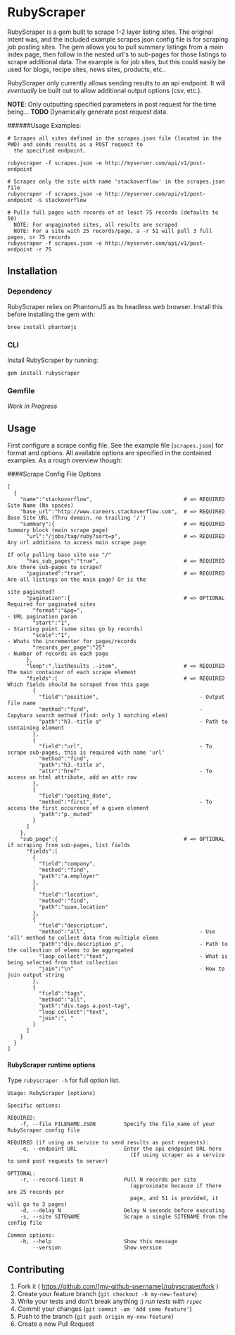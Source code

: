 # RubyScraper

RubyScraper is a gem built to scrape 1-2 layer listing sites. The original intent was, and the included example scrapes.json config file is for scraping job posting sites. The gem allows you to pull summary listings from a main index page, then follow in the nested url's to sub-pages for those listings to scrape additional data. The example is for job sites, but this could easily be used for blogs, recipe sites, news sites, products, etc.. 

RubyScraper only currently allows sending results to an api endpoint. It will *eventually* be built out to allow additional output options (csv, etc.).

**NOTE**: Only outputting specified parameters in post request for the time being... **TODO** Dynamically generate post request data.

######Usage Examples:
```
# Scrapes all sites defined in the scrapes.json file (located in the PWD) and sends results as a POST request to
  the specified endpoint.

rubyscraper -f scrapes.json -e http://myserver.com/api/v1/post-endpoint

# Scrapes only the site with name 'stackoverflow' in the scrapes.json file
rubyscraper -f scrapes.json -e http://myserver.com/api/v1/post-endpoint -s stackoverflow 

# Pulls full pages with records of at least 75 records (defaults to 50)
  NOTE: For unpaginated sites, all results are scraped
  NOTE: For a site with 25 records/page, a -r 51 will pull 3 full pages, or 75 records
rubyscraper -f scrapes.json -e http://myserver.com/api/v1/post-endpoint -r 75
```

## Installation
### Dependency
RubyScraper relies on PhantomJS as its headless web browser. Install this before installing the gem with:

```
brew install phantomjs
```

### CLI
Install RubyScraper by running:

```
gem install rubyscraper
```

### Gemfile

*Work in Progress*

## Usage

First configure a scrape config file. See the example file (`scrapes.json`) for format and options. All available options are specified in the contained examples. As a rough overview though:

####Scrape Config File Options

```
[
  {
    "name":"stackoverflow",                             # => REQUIRED Site Name (No spaces)
    "base_url":"http://www.careers.stackoverflow.com",  # => REQUIRED Base Site URL (Thru domain, no trailing '/')
    "summary":{                                         # => REQUIRED Summary block (main scrape page)
      "url":"/jobs/tag/ruby?sort=p",                    # => REQUIRED Any url additions to access main scrape page
                                                                      If only pulling base site use "/"
      "has_sub_pages":"true",                           # => REQUIRED Are there sub-pages to scrape?
      "paginated":"true",                               # => REQUIRED Are all listings on the main page? Or is the 
                                                                      site paginated?
      "pagination":{                                    # => OPTIONAL Required for paginated sites
        "format":"&pg=",                                              - URL pagination param
        "start":"1",                                                  - Starting point (some sites go by records)
        "scale":"1",                                                  - Whats the incrementer for pages/records
        "records_per_page":"25"                                       - Number of records on each page
      },
      "loop":".listResults .-item",                     # => REQUIRED The main container of each scrape element
      "fields":[                                        # => REQUIRED Which fields should be scraped from this page
        {
          "field":"position",                                - Output file name
          "method":"find",                                   - Capybara search method (find: only 1 matching elem)
          "path":"h3.-title a"                               - Path to containing element
        },
        {
          "field":"url",                                     - To scrape sub-pages, this is required with name 'url'
          "method":"find",
          "path":"h3.-title a",
          "attr":"href"                                      - To access an html attribute, add an attr row
        },
        {
          "field":"posting_date",
          "method":"first",                                  - To access the first occurence of a given element
          "path":"p._muted"
        }
      ]
    },
    "sub_page":{                                        # => OPTIONAL if scraping from sub-pages, list fields
      "fields":[
        {
          "field":"company",
          "method":"find",
          "path":"a.employer"
        },
        {
          "field":"location",
          "method":"find",
          "path":"span.location"
        },
        {
          "field":"description",
          "method":"all",                                    - Use 'all' method to collect data from multiple elems
          "path":"div.description p",                        - Path to the collection of elems to be aggregated
          "loop_collect":"text",                             - What is being selected from that collection
          "join":"\n"                                        - How to join output string
        },
        {
          "field":"tags",
          "method":"all",
          "path":"div.tags a.post-tag",
          "loop_collect":"text",
          "join":", "
        }
      ]
    }
  }
]
```


#### RubyScraper runtime options

Type `rubyscraper -h` for full option list.

```
Usage: RubyScraper [options]

Specific options:

REQUIRED:
    -f, --file FILENAME.JSON         Specify the file_name of your RubyScraper config file

REQUIRED (if using as service to send results as post requests):
    -e, --endpoint URL               Enter the api endpoint URL here
                                       (If using scraper as a service to send post requests to server)

OPTIONAL:
    -r, --record-limit N             Pull N records per site
                                       (approximate because if there are 25 records per
                                       page, and 51 is provided, it will go to 3 pages)
    -d, --delay N                    Delay N seconds before executing
    -s, --site SITENAME              Scrape a single SITENAME from the config file

Common options:
    -h, --help                       Show this message
        --version                    Show version
```

## Contributing

1. Fork it ( https://github.com/[my-github-username]/rubyscraper/fork )
2. Create your feature branch (`git checkout -b my-new-feature`)
3. Write your tests and don't break anything :) *run tests with `rspec`*
3. Commit your changes (`git commit -am 'Add some feature'`)
4. Push to the branch (`git push origin my-new-feature`)
5. Create a new Pull Request
